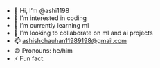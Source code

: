 - 👋 Hi, I’m @ashi1198
- 👀 I’m interested in coding
- 🌱 I’m currently learning ml
- 💞️ I’m looking to collaborate on ml and ai projects
- 📫 ashishchauhan11989198@gmail.com
- 😄 Pronouns: he/him
- ⚡ Fun fact: 

<!---
ashi1198/ashi1198 is a ✨ special ✨ repository because its `README.md` (this file) appears on your GitHub profile.
You can click the Preview link to take a look at your changes.
--->
